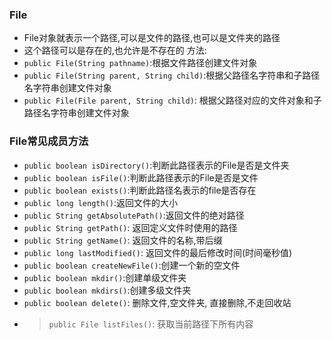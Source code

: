 ### File
- File对象就表示一个路径,可以是文件的路径,也可以是文件夹的路径
- 这个路径可以是存在的,也允许是不存在的
方法:
- ```public File(String pathname)```:根据文件路径创建文件对象
- ```public File(String parent, String child)```:根据父路径名字符串和子路径名字符串创建文件对象
- ```public File(File parent, String child)```: 根据父路径对应的文件对象和子路径名字符串创建文件对象
### File常见成员方法
- ```public boolean isDirectory()```:判断此路径表示的File是否是文件夹
- ```public boolean isFile()```:判断此路径表示的File是否是文件
- ```public boolean exists()```:判断此路径名表示的file是否存在
- ```public long length()```:返回文件的大小
- ```public String getAbsolutePath()```:返回文件的绝对路径
- ```public String getPath()```: 返回定义文件时使用的路径
- ```public String getName()```: 返回文件的名称,带后缀
- ```public long lastModified()```: 返回文件的最后修改时间(时间毫秒值)
- ```public boolean createNewFile()```:创建一个新的空文件
- ```public boolean mkdir()```:创建单级文件夹
- ```public boolean mkdirs()```:创建多级文件夹
- ```public boolean delete()```: 删除文件,空文件夹, 直接删除,不走回收站
- >```public File listFiles()```: 获取当前路径下所有内容